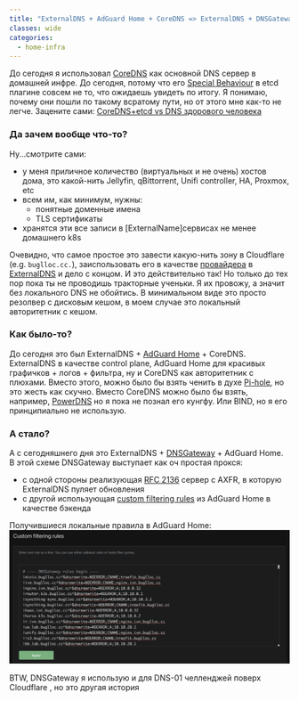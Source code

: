 ```yaml
---
title: "ExternalDNS + AdGuard Home + CoreDNS => ExternalDNS + DNSGateway + AdGuard Home"
classes: wide
categories:
  - home-infra
---
```


До сегодня я использовал [CoreDNS](https://coredns.io/) как основной DNS сервер в домашней инфре. До сегодня, потому что его [Special Behaviour](https://coredns.io/plugins/etcd/#special-behaviour) в etcd плагине совсем не то, что ожидаешь увидеть по итогу. Я понимаю, почему они пошли по такому всратому пути, но от этого мне как-то не легче. Зацените сами: [CoreDNS+etcd vs DNS здорового человека](https://gist.github.com/buglloc/7f56e701d2adc36b8c02d9de9f5879e1)

### Да зачем вообще что-то?
Ну...смотрите сами:
  * у меня приличное количество (виртуальных и не очень) хостов дома, это какой-нить Jellyfin, qBittorrent, Unifi controller, HA, Proxmox, etc
  * всем им, как минимум, нужны:
    - понятные доменные имена
    - TLS сертификаты
  * хранятся эти все записи в [ExternalName]сервисах не менее домашнего k8s


Очевидно, что самое простое это завести какую-нить зону в Cloudflare (e.g. `buglloc.cc.`), заиспользовать его в качестве [провайдера](https://github.com/kubernetes-sigs/external-dns/blob/master/docs/tutorials/cloudflare.md) в [ExternalDNS](https://github.com/kubernetes-sigs/external-dns) и дело с концом. И это действительно так! Но только до тех пор пока ты не проводишь тракторные ученьки. Я их провожу, а значит без локального DNS не обойтись. В минимальном виде это просто резолвер с дисковым кешом, в моем случае это локальный авторитетник с кешом.

### Как было-то?
До сегодня это был ExternalDNS + [AdGuard Home](https://adguard.com/ru/adguard-home/overview.html) + CoreDNS. ExternalDNS в качестве control plane, AdGuard Home для красивых графичков + логов + фильтра, ну и CoreDNS как авторитетник с плюхами.
Вместо этого, можно было бы взять ченить в духе [Pi-hole](https://pi-hole.net/), но это жесть как скучно.
Вместо CoreDNS можно было бы взять, например, [PowerDNS](https://www.powerdns.com/) но я пока не познал его кунгфу. Или BIND, но я его принципиально не использую.

### А стало?
А с сегодняшнего дня это ExternalDNS + [DNSGateway](https://github.com/buglloc/DNSGateway) + AdGuard Home. В этой схеме DNSGateway выступает как оч простая прокся:
  - с одной стороны реализующая [RFC 2136](https://datatracker.ietf.org/doc/html/rfc2136) сервер с AXFR, в которую ExternalDNS пуляет обновления
  - с другой использующая [custom filtering rules](https://github.com/AdguardTeam/AdGuardHome/wiki/Hosts-Blocklists) из AdGuard Home в качестве бэкенда

Получившиеся локальные правила в AdGuard Home:
![Профит](/assets/images/posts/adguard-custom-rules.png)

BTW, DNSGateway я использую и для DNS-01 челленджей поверх Cloudflare , но это другая история